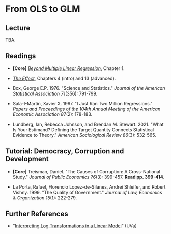 # From OLS to GLM

## Lecture

TBA.

## Readings

 - **[Core]** [*Beyond Multiple Linear Regression*](https://bookdown.org/roback/bookdown-BeyondMLR), Chapter 1.

 - [*The Effect*](https://theeffectbook.net), Chapters 4 (intro) and 13 (advanced).

 - Box, George E.P. 1976. "Science and Statistics." *Journal of the American Statistical Association 71*(356): 791-799.

 - Sala-I-Martin, Xavier X. 1997. "I Just Ran Two Million Regressions." *Papers and Proceedings of the 104th Annual Meeting of the American Economic Association 87*(2): 178-183.

 - Lundberg, Ian, Rebecca Johnson, and Brendan M. Stewart. 2021. "What Is Your Estimand? Defining the Target Quantity Connects Statistical Evidence to Theory." *American Sociological Review 86*(3): 532-565.

## Tutorial: Democracy, Corruption and Development

 - **[Core]** Treisman, Daniel. "The Causes of Corruption: A Cross-National Study." *Journal of Public Economics 76*(3): 399-457. **Read pp. 399-414**.

 - La Porta, Rafael, Florencio Lopez-de-Silanes, Andrei Shleifer, and Robert Vishny. 1999. "The Quality of Government." *Journal of Law, Economics & Organization 15*(1): 222-279.
 
## Further References

 - "[Interpreting Log Transformations in a Linear Model](https://library.virginia.edu/data/articles/interpreting-log-transformations-in-a-linear-model)" (UVa)
